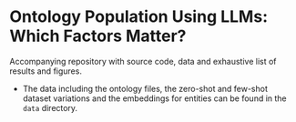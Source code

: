 # Ontology Population Using LLMs: Which Factors Matter?

Accompanying repository with source code, data and exhaustive list of results and figures.

- The data including the ontology files, the zero-shot and few-shot dataset variations and the embeddings for entities can be found in the `data` directory. 
